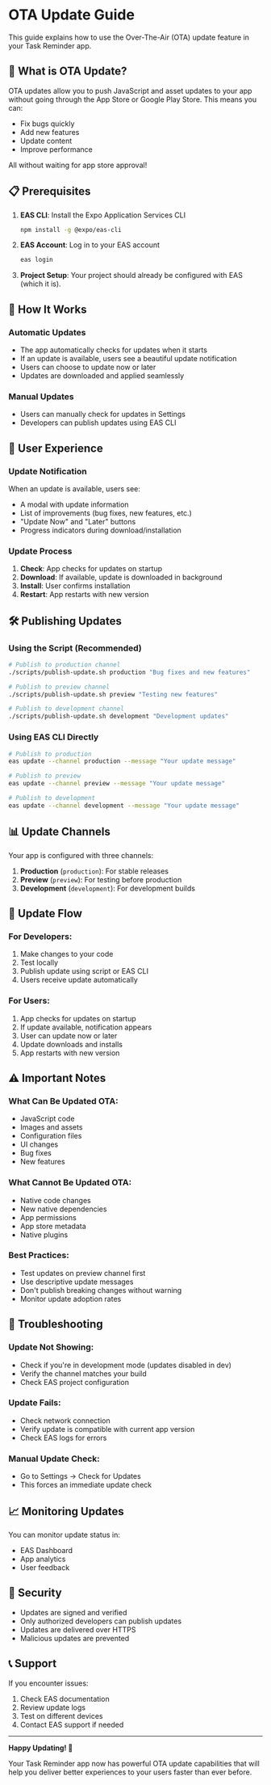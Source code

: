 # OTA Update Guide

This guide explains how to use the Over-The-Air (OTA) update feature in your Task Reminder app.

## 🚀 What is OTA Update?

OTA updates allow you to push JavaScript and asset updates to your app without going through the App Store or Google Play Store. This means you can:

- Fix bugs quickly
- Add new features
- Update content
- Improve performance

All without waiting for app store approval!

## 📋 Prerequisites

1. **EAS CLI**: Install the Expo Application Services CLI

   ```bash
   npm install -g @expo/eas-cli
   ```

2. **EAS Account**: Log in to your EAS account

   ```bash
   eas login
   ```

3. **Project Setup**: Your project should already be configured with EAS (which it is).

## 🔧 How It Works

### Automatic Updates

- The app automatically checks for updates when it starts
- If an update is available, users see a beautiful update notification
- Users can choose to update now or later
- Updates are downloaded and applied seamlessly

### Manual Updates

- Users can manually check for updates in Settings
- Developers can publish updates using EAS CLI

## 📱 User Experience

### Update Notification

When an update is available, users see:

- A modal with update information
- List of improvements (bug fixes, new features, etc.)
- "Update Now" and "Later" buttons
- Progress indicators during download/installation

### Update Process

1. **Check**: App checks for updates on startup
2. **Download**: If available, update is downloaded in background
3. **Install**: User confirms installation
4. **Restart**: App restarts with new version

## 🛠️ Publishing Updates

### Using the Script (Recommended)

```bash
# Publish to production channel
./scripts/publish-update.sh production "Bug fixes and new features"

# Publish to preview channel
./scripts/publish-update.sh preview "Testing new features"

# Publish to development channel
./scripts/publish-update.sh development "Development updates"
```

### Using EAS CLI Directly

```bash
# Publish to production
eas update --channel production --message "Your update message"

# Publish to preview
eas update --channel preview --message "Your update message"

# Publish to development
eas update --channel development --message "Your update message"
```

## 📊 Update Channels

Your app is configured with three channels:

1. **Production** (`production`): For stable releases
2. **Preview** (`preview`): For testing before production
3. **Development** (`development`): For development builds

## 🔄 Update Flow

### For Developers:

1. Make changes to your code
2. Test locally
3. Publish update using script or EAS CLI
4. Users receive update automatically

### For Users:

1. App checks for updates on startup
2. If update available, notification appears
3. User can update now or later
4. Update downloads and installs
5. App restarts with new version

## ⚠️ Important Notes

### What Can Be Updated OTA:

- JavaScript code
- Images and assets
- Configuration files
- UI changes
- Bug fixes
- New features

### What Cannot Be Updated OTA:

- Native code changes
- New native dependencies
- App permissions
- App store metadata
- Native plugins

### Best Practices:

- Test updates on preview channel first
- Use descriptive update messages
- Don't publish breaking changes without warning
- Monitor update adoption rates

## 🐛 Troubleshooting

### Update Not Showing:

- Check if you're in development mode (updates disabled in dev)
- Verify the channel matches your build
- Check EAS project configuration

### Update Fails:

- Check network connection
- Verify update is compatible with current app version
- Check EAS logs for errors

### Manual Update Check:

- Go to Settings → Check for Updates
- This forces an immediate update check

## 📈 Monitoring Updates

You can monitor update status in:

- EAS Dashboard
- App analytics
- User feedback

## 🔐 Security

- Updates are signed and verified
- Only authorized developers can publish updates
- Updates are delivered over HTTPS
- Malicious updates are prevented

## 📞 Support

If you encounter issues:

1. Check EAS documentation
2. Review update logs
3. Test on different devices
4. Contact EAS support if needed

---

**Happy Updating! 🎉**

Your Task Reminder app now has powerful OTA update capabilities that will help you deliver better experiences to your users faster than ever before.
